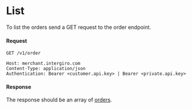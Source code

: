 # List

To list the orders send a GET request to the order endpoint.


#### Request 

``` {1}
GET /v1/order

Host: merchant.intergiro.com
Content-Type: application/json
Authentication: Bearer <customer.api.key> | Bearer <private.api.key>
```

#### Response 

The response should be an array of [orders](./reference.html#order-2).
